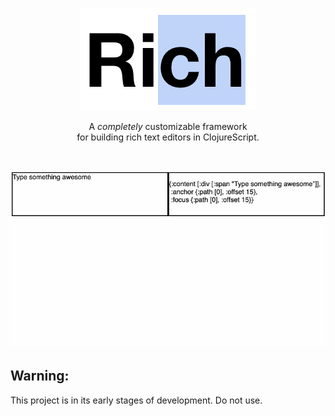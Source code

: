 <p align="center">
  <a href="#"><img src="./docs/images/banner.png" /></a>
</p>

<p align="center">
  A <em>completely</em> customizable framework <br/>
  for building rich text editors in ClojureScript.
</p>
<br/>

<p align="center">
  <a href="#"><img src="./docs/images/demo.gif" /></a>
</p>

## Warning: 
This project is in its early stages of development. 
Do not use.